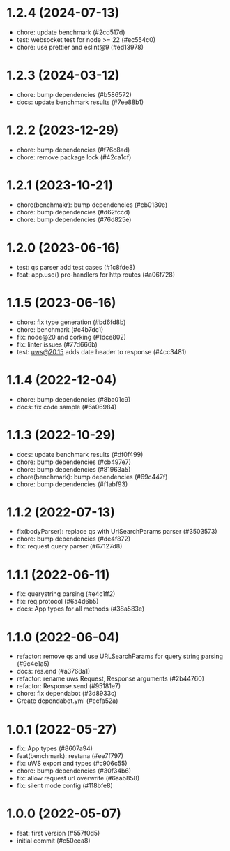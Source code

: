 # 1.2.4 (2024-07-13)

- chore: update benchmark (#2cd517d)
- test: websocket test for node >= 22 (#ec554c0)
- chore: use prettier and eslint@9 (#ed13978)

# 1.2.3 (2024-03-12)

- chore: bump dependencies (#b586572)
- docs: update benchmark results (#7ee88b1)

# 1.2.2 (2023-12-29)

- chore: bump dependencies (#f76c8ad)
- chore: remove package lock (#42ca1cf)

# 1.2.1 (2023-10-21)

- chore(benchmakr): bump dependencies (#cb0130e)
- chore: bump dependencies (#d62fccd)
- chore: bump dependencies (#76d825e)

# 1.2.0 (2023-06-16)

- test: qs parser add test cases (#1c8fde8)
- feat: app.use() pre-handlers for http routes (#a06f728)

# 1.1.5 (2023-06-16)

- chore: fix type generation (#bd6fd8b)
- chore: benchmark (#c4b7dc1)
- fix: node@20 and corking (#1dce802)
- fix: linter issues (#77d666b)
- test: uws@20.15 adds date header to response (#4cc3481)

# 1.1.4 (2022-12-04)

- chore: bump dependencies (#8ba01c9)
- docs: fix code sample (#6a06984)

# 1.1.3 (2022-10-29)

- docs: update benchmark results (#df0f499)
- chore: bump dependencies (#cb497e7)
- chore: bump dependencies (#81963a5)
- chore(benchmark): bump dependencies (#69c447f)
- chore: bump dependencies (#f1abf93)

# 1.1.2 (2022-07-13)

- fix(bodyParser): replace qs with UrlSearchParams parser (#3503573)
- chore: bump dependencies (#de4f872)
- fix: request query parser (#67127d8)

# 1.1.1 (2022-06-11)

- fix: querystring parsing (#e4c1ff2)
- fix: req.protocol (#6a4d6b5)
- docs: App types for all methods (#38a583e)

# 1.1.0 (2022-06-04)

- refactor: remove qs and use URLSearchParams for query string parsing (#9c4e1a5)
- docs: res.end (#a3768a1)
- refactor: rename uws Request, Response arguments (#2b44760)
- refactor: Response.send (#95181e7)
- chore: fix dependabot (#3d8933c)
- Create dependabot.yml (#ecfa52a)

# 1.0.1 (2022-05-27)

- fix: App types (#8607a94)
- feat(benchmark): restana (#ee7f797)
- fix: uWS export and types (#c906c55)
- chore: bump dependencies (#30f34b6)
- fix: allow request url overwrite (#6aab858)
- fix: silent mode config (#118bfe8)

# 1.0.0 (2022-05-07)

- feat: first version (#557f0d5)
- initial commit (#c50eea8)
